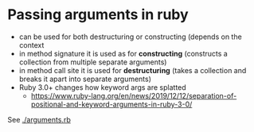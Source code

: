 # Passing arguments in ruby

* can be used for both destructuring or constructing (depends on the context
* in method signature it is used as for **constructing** (constructs a collection from multiple separate arguments)
* in method call site it is used for **destructuring** (takes a collection and breaks it apart into separate arguments)
* Ruby 3.0+ changes how keyword args are splatted
    * https://www.ruby-lang.org/en/news/2019/12/12/separation-of-positional-and-keyword-arguments-in-ruby-3-0/

See [./arguments.rb](./arguments.rb)
